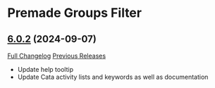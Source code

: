# Premade Groups Filter

## [6.0.2](https://github.com/0xbs/premade-groups-filter/tree/6.0.2) (2024-09-07)
[Full Changelog](https://github.com/0xbs/premade-groups-filter/compare/6.0.1...6.0.2) [Previous Releases](https://github.com/0xbs/premade-groups-filter/releases)

- Update help tooltip  
- Update Cata activity lists and keywords as well as documentation  
